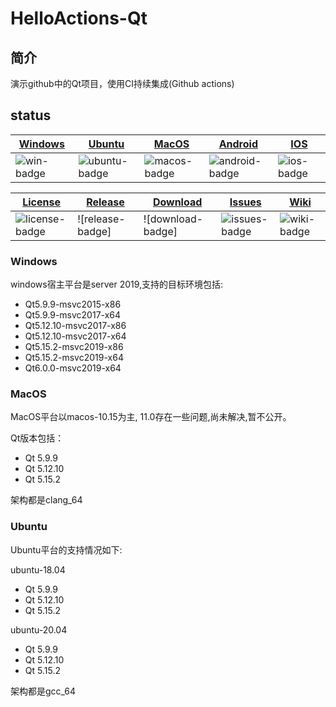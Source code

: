 # HelloActions-Qt

## 简介

演示github中的Qt项目，使用CI持续集成(Github actions)

## status
| [Windows][win-link]| [Ubuntu][ubuntu-link]|[MacOS][macos-link]|[Android][android-link]|[IOS][ios-link]|
|---------------|---------------|-----------------|-----------------|----------------|
| ![win-badge]  | ![ubuntu-badge]      | ![macos-badge] |![android-badge]   |![ios-badge]   |


|[License][license-link]| [Release][release-link]|[Download][download-link]|[Issues][issues-link]|[Wiki][wiki-links]|
|-----------------|-----------------|-----------------|-----------------|-----------------|
|![license-badge] |![release-badge] | ![download-badge]|![issues-badge]|![wiki-badge]|

[win-link]: https://github.com/liyangfamily/MaxConfig/actions?query=workflow%3AWindows "WindowsAction"
[win-badge]: https://github.com/liyangfamily/MaxConfig/workflows/Windows/badge.svg  "Windows"

[ubuntu-link]: https://github.com/liyangfamily/MaxConfig/actions?query=workflow%3AUbuntu "UbuntuAction"
[ubuntu-badge]: https://github.com/liyangfamily/MaxConfig/workflows/Ubuntu/badge.svg "Ubuntu"

[macos-link]: https://github.com/liyangfamily/MaxConfig/actions?query=workflow%3AMacOS "MacOSAction"
[macos-badge]: https://github.com/liyangfamily/MaxConfig/workflows/MacOS/badge.svg "MacOS"

[android-link]: https://github.com/liyangfamily/MaxConfig/actions?query=workflow%3AAndroid "AndroidAction"
[android-badge]: https://github.com/liyangfamily/MaxConfig/workflows/Android/badge.svg "Android"

[ios-link]: https://github.com/liyangfamily/MaxConfig/actions?query=workflow%3AIOS "IOSAction"
[ios-badge]: https://github.com/liyangfamily/MaxConfig/workflows/IOS/badge.svg "IOS"

[release-link]: https://github.com/liyangfamily/MaxConfig/releases "Release status"

[download-link]: https://github.com/liyangfamily/MaxConfig/releases/latest "Download status"

[license-link]: https://github.com/liyangfamily/MaxConfig/blob/master/LICENSE "LICENSE"
[license-badge]: https://img.shields.io/badge/license-MIT-blue.svg "MIT"


[issues-link]: https://github.com/liyangfamily/MaxConfig/issues "Issues"
[issues-badge]: https://img.shields.io/badge/github-issues-red.svg?maxAge=60 "Issues"

[wiki-links]: https://github.com/liyangfamily/MaxConfig/wiki "wiki"
[wiki-badge]: https://img.shields.io/badge/github-wiki-181717.svg?maxAge=60 "wiki"

### Windows 

windows宿主平台是server 2019,支持的目标环境包括:

* Qt5.9.9-msvc2015-x86
* Qt5.9.9-msvc2017-x64
* Qt5.12.10-msvc2017-x86
* Qt5.12.10-msvc2017-x64
* Qt5.15.2-msvc2019-x86
* Qt5.15.2-msvc2019-x64
* Qt6.0.0-msvc2019-x64

### MacOS

MacOS平台以macos-10.15为主, 11.0存在一些问题,尚未解决,暂不公开。

Qt版本包括：

* Qt 5.9.9
* Qt 5.12.10
* Qt 5.15.2

架构都是clang_64

### Ubuntu

Ubuntu平台的支持情况如下:

ubuntu-18.04

* Qt 5.9.9
* Qt 5.12.10
* Qt 5.15.2
 
ubuntu-20.04

* Qt 5.9.9
* Qt 5.12.10
* Qt 5.15.2
  
架构都是gcc_64